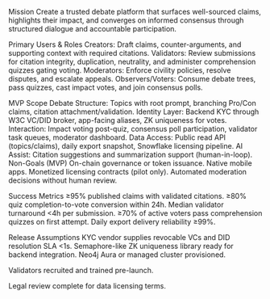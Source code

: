 Mission
Create a trusted debate platform that surfaces well-sourced claims, highlights their impact, and converges on informed consensus through structured dialogue and accountable participation.

Primary Users & Roles
Creators: Draft claims, counter-arguments, and supporting context with required citations.
Validators: Review submissions for citation integrity, duplication, neutrality, and administer comprehension quizzes gating voting.
Moderators: Enforce civility policies, resolve disputes, and escalate appeals.
Observers/Voters: Consume debate trees, pass quizzes, cast impact votes, and join consensus polls.

MVP Scope
Debate Structure: Topics with root prompt, branching Pro/Con claims, citation attachment/validation.
Identity Layer: Backend KYC through W3C VC/DID broker, app-facing aliases, ZK uniqueness for votes.
Interaction: Impact voting post-quiz, consensus poll participation, validator task queues, moderator dashboard.
Data Access: Public read API (topics/claims), daily export snapshot, Snowflake licensing pipeline.
AI Assist: Citation suggestions and summarization support (human-in-loop).
Non-Goals (MVP)
On-chain governance or token issuance.
Native mobile apps.
Monetized licensing contracts (pilot only).
Automated moderation decisions without human review.

Success Metrics
≥95% published claims with validated citations.
≥80% quiz completion-to-vote conversion within 24h.
Median validator turnaround <4h per submission.
≥70% of active voters pass comprehension quizzes on first attempt.
Daily export delivery reliability ≥99%.

Release Assumptions
KYC vendor supplies revocable VCs and DID resolution SLA <1s.
Semaphore-like ZK uniqueness library ready for backend integration.
Neo4j Aura or managed cluster provisioned.

Validators recruited and trained pre-launch.

Legal review complete for data licensing terms.
